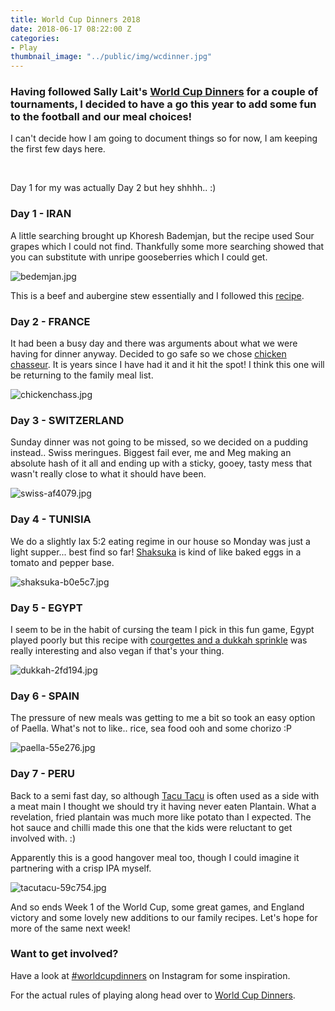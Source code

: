 ```yaml
---
title: World Cup Dinners 2018
date: 2018-06-17 08:22:00 Z
categories:
- Play
thumbnail_image: "../public/img/wcdinner.jpg"
---
```


### Having followed Sally Lait's [World Cup Dinners](https://sallylait.com/labs/worldcup2018dinners/) for a couple of tournaments, I decided to have a go this year to add some fun to the football and our meal choices! 

I can't decide how I am going to document things so for now, I am keeping the first few days here. 
<!--more--> 

Day 1 for my was actually Day 2 but hey shhhh..  :) 

### Day 1 - IRAN

A little searching brought up Khoresh Bademjan, but the recipe used Sour grapes which I could not find. Thankfully some more searching showed that you can substitute with unripe gooseberries which I could get.

![bedemjan.jpg](/uploads/bedemjan.jpg) 

This is a beef and aubergine stew essentially and I followed this [recipe](https://persianmama.com/khoresh-bademjan-persian-eggplant-stew-with-beef/).


### Day 2 - FRANCE

It had been a busy day and there was arguments about what we were having for dinner anyway. Decided to go safe so we chose [chicken chasseur](https://www.bbc.com/food/recipes/_chicken_chasseur_with_19163). It is years since I have had it and it hit the spot! I think this one will be returning to the family meal list. 

![chickenchass.jpg](/uploads/chickenchass.jpg)

### Day 3 - SWITZERLAND

Sunday dinner was not going to be missed, so we decided on a pudding instead.. Swiss meringues. Biggest fail ever, me and Meg making an absolute hash of it all and ending up with a sticky, gooey, tasty mess that wasn't really close to what it should have been. 

![swiss-af4079.jpg](/uploads/swiss-af4079.jpg)

### Day 4 - TUNISIA

We do a slightly lax 5:2 eating regime in our house so Monday was just a light supper... best find so far! [Shaksuka](http://www.hairybikers.com/recipes/view/shakshuka) is kind of like baked eggs in a tomato and pepper base. 

![shaksuka-b0e5c7.jpg](/uploads/shaksuka-b0e5c7.jpg)

### Day 5 - EGYPT

I seem to be in the habit of cursing the team I pick in this fun game, Egypt played poorly but this recipe with [courgettes and a dukkah sprinkle](https://www.bbcgoodfood.com/recipes/egyptian-courgettes-dukkah-sprinkle) was really interesting and also vegan if that's your thing. 

![dukkah-2fd194.jpg](/uploads/dukkah-2fd194.jpg)

### Day 6 - SPAIN

The pressure of new meals was getting to me a bit so took an easy option of Paella. What's not to like.. rice, sea food ooh and some chorizo :P

![paella-55e276.jpg](/uploads/paella-55e276.jpg)

### Day 7 - PERU

Back to a semi fast day, so although [Tacu Tacu](https://www.jamieoliver.com/recipes/rice-recipes/tacu-tacu/) is often used as a side with a meat main I thought we should try it having never eaten Plantain. What a revelation, fried plantain was much more like potato than I expected. The hot sauce and chilli made this one that the kids were reluctant to get involved with. :) 

Apparently this is a good hangover meal too, though I could imagine it partnering with a crisp IPA myself.

![tacutacu-59c754.jpg](/uploads/tacutacu-59c754.jpg)

And so ends Week 1 of the World Cup, some great games, and England victory and some lovely new additions to our family recipes. Let's hope for more of the same next week! 

### Want to get involved?

Have a look at [#worldcupdinners](https://www.instagram.com/explore/tags/worldcupdinners/) on Instagram for some inspiration.

For the actual rules of playing along head over to [World Cup Dinners](https://sallylait.com/labs/worldcup2018dinners/).
